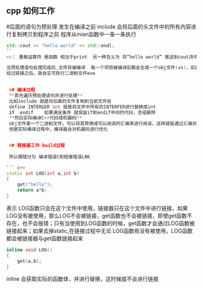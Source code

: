 ## cpp 如何工作

#后面的语句为预处理  发生在编译之前  include 会将后面的头文件中的所有内容进行复制拷贝到程序之前
程序从mian函数中一条一条执行

```c++
std::cout << "hello world" << std::endl;
``
<<： 重载运算符 是函数 相当于print  另一种含义为 将“hello world” 推送到cout流中，再将std::endl 推送进去

当预处理语句处理完成后,文件将被编译  每一个项目被编译后都会生成一个obj文件(vs)，后面需要链接器将所有的obj文件进行链接起来
经过链接之后，就会生可执行二进制文件exe
 

 ## 编译过程
 **首先遍历预处理语句并进行处理**  
 比如include 就是将后面的文件复制到当前文件处  
 define INTERGER int 就是将文件中所有的INTERFER进行替换成int
 if  endif    如果满足条件 就保留if和endif中间的代码，否组删除
 **然后实际编译C++代码成机器码**  
 obj文件是一个二进制文件，可以将其转换成可以阅读的汇编来进行阅读，这样就能通过汇编对代码进行优化
 但是实际编译过程中，编译器会对机器码进行优化


 ## 链接器工作 build过程
 
 所以报错分为 编译错误C和链接错误LNK

``` c++
static int LOG(int a,int b)
{
    get("hello");
    return a*b;
}
```
表示 LOG函数只会在这个文件中使用，链接器只在这个文件中进行链接，如果LOG没有被使用，那么LOG不会被链接，get函数也不会被链接，即使get函数不存在，也不会报错；只有当使用到LOG函数的时候，get函数才会通过LOG函数被链接起来；如果去掉static,在链接过程中无论 LOG函数有没有被使用，LOG函数都会被链接器与get函数链接起来


``` c++
inline void LOG()
{
    get(a,b);
}
```

inline 会获取实际的函数体，并进行替换，这时候就不会进行链接
